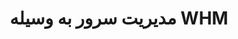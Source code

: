 ---
id: serverVpsWHMManage
slug: /servers/vps/serverVpsWHMManage
title: مدیریت سرور به وسیله WHM
---